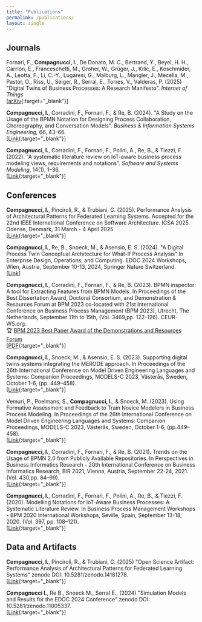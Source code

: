 ```yaml
---
title: "Publications"
permalink: /publications/
layout: single
---
```


## Journals

<span class="journal-icon"></span> Fornari, F., **Compagnucci, I.**, De Donato, M. C., Bertrand, Y., Beyel, H. H., Carrión, E., Franceschetti, M., Groher, W., Grüger, J., Kilic, E., Koschmider, A., Leotta, F., Li, C.-Y., Lugaresi, G., Malburg, L., Mangler, J., Mecella, M., Pastor, O., Riss, U., Seiger, R., Serral, E., Torres, V., Valderas, P. (2025) "Digital Twins of Business Processes: A Research Manifesto". _Internet of Things_ 
<br>
[[arXiv](https://arxiv.org/abs/2410.08219){:target="_blank"}]

<span class="journal-icon"></span> **Compagnucci, I.**, Corradini, F., Fornari, F., & Re, B. (2024). "A Study on the Usage of the BPMN Notation for Designing Process Collaboration, Choreography, and Conversation Models". _Business & Information
Systems Engineering_, 66, 43–66.
<br>
[[Link](https://link.springer.com/article/10.1007/s12599-023-00818-7){:target="_blank"}]

<span class="journal-icon"></span> **Compagnucci, I.**, Corradini, F., Fornari, F., Polini, A., Re, B., & Tiezzi, F. (2022). "A systematic literature review on IoT-aware business process modeling views, requirements and notations". _Software and Systems Modeling_, 14(1), 1–36.
<br>
[[Link](https://link.springer.com/article/10.1007/s10270-022-01049-2){:target="_blank"}]

## Conferences

<span class="conference-icon"></span> **Compagnucci, I.**, Pinciroli, R., & Trubiani, C. (2025). Performance Analysis of Architectural Patterns for Federated Learning Systems. Accepted for the 22nd IEEE International Conference on Software Architecture. ICSA 2025. Odense, Denmark, 31 March - 4 April 2025.
<br>
[[Link](){:target="_blank"}]

<span class="conference-icon"></span> **Compagnucci, I.**, Re, B., Snoeck, M., & Asensio, E. S. (2024). "A Digital Process Twin Conceptual Architecture for What-If Process Analysis" In Enterprise Design, Operations, and Computing. EDOC 2024
Workshops, Wien, Austria, September 10-13, 2024, Springer Nature Switzerland.
<br>
[[Link](https://scholar.google.com/citations?view_op=view_citation&hl=it&user=pp6CqJoAAAAJ&citation_for_view=pp6CqJoAAAAJ:Y0pCki6q_DkC)]

<span class="conference-icon"></span> **Compagnucci, I.**, Corradini, F., Fornari, F., & Re, B. (2023). BPMN inspector: A tool for Extracting Features from BPMN Models. In Proceedings of the Best Dissertation Award, Doctoral Consortium, and
Demonstration & Resources Forum at BPM 2023 co-located with 21st International Conference on Business Process Management (BPM 2023), Utrecht, The Netherlands, September 11th to 15th, (Vol. 3469,pp. 122–126). CEUR-WS.org. <br>
🏆 [BPM 2023 Best Paper Award of the Demonstrations and Resources Forum](https://ivancomp.github.io/awards/)
<br>
[[PDF](https://ceur-ws.org/Vol-3469/paper-22.pdf){:target="_blank"}]

<span class="conference-icon"></span> **Compagnucci, I.**, Snoeck, M., & Asensio, E. S. (2023). Supporting digital twins systems integrating the MERODE approach. In Proceedings of the 26th International Conference on Model Driven Engineering
Languages and Systems: Companion Proceedings, MODELS-C 2023, Västerås, Sweden, October 1-6, (pp. 449–458).
<br>
[[Link](https://ieeexplore.ieee.org/abstract/document/10350700){:target="_blank"}]

<span class="conference-icon"></span> Vemuri, P., Poelmans, S., **Compagnucci, I.**, & Snoeck, M. (2023). Using Formative Assessment and Feedback to Train Novice Modelers in Business Process Modeling. In Proceedings of the 26th International
Conference on Model Driven Engineering Languages and Systems: Companion Proceedings, MODELS-C 2023, Västerås, Sweden, October 1-6, (pp.449–458).
<br>
[[Link](https://ieeexplore.ieee.org/abstract/document/10350391){:target="_blank"}]

<span class="conference-icon"></span>  **Compagnucci, I.**, Corradini, F., Fornari, F., & Re, B. (2021). Trends on the Usage of BPMN 2.0 from Publicly Available Repositories. In Perspectives in Business Informatics Research - 20th International
Conference on Business Informatics Research, BIR 2021, Vienna, Austria, September 22-24, 2021. (Vol. 430,pp. 84–99).
<br>
[[Link](https://link.springer.com/chapter/10.1007/978-3-030-87205-2_6){:target="_blank"}]

<span class="conference-icon"></span> **Compagnucci, I.**, Corradini, F., Fornari, F., Polini, A., Re, B., & Tiezzi, F. (2020). Modelling Notations for IoT-Aware Business Processes: A Systematic Literature Review. In Business Process Management Workshops - BPM 2020 International Workshops, Seville, Spain, September 13-18, 2020. (Vol. 397, pp. 108–121).
<br>
[[Link](https://link.springer.com/chapter/10.1007/978-3-030-66498-5_9){:target="_blank"}]

## Data and Artifacts

<span class="data-icon"></span> **Compagnucci, I.**, Pinciroli, R., & Trubiani, C. (2025) "Open Science Artifact: Performance Analysis of Architectural Patterns for Federated Learning Systems" zenodo DOI: 10.5281/zenodo.14181278. 
<br>
[[Link](https://zenodo.org/records/14181278){:target="_blank"}]

<span class="data-icon"></span> **Compagnucci I.**, Re B., Snoeck M., Serral E., (2024) "Simulation Models and Results for the EDOC 2024 Conference" zenodo DOI: 10.5281/zenodo.11005337. 
<br>
[[Link](https://zenodo.org/records/12671621){:target="_blank"}]